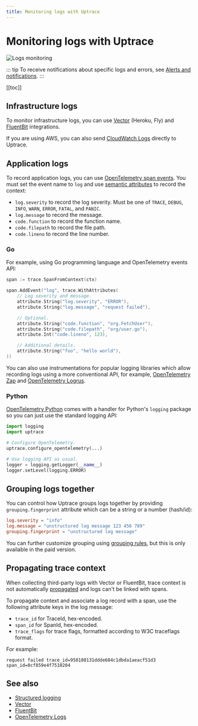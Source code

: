 ```yaml
---
title: Monitoring logs with Uptrace
---
```


# Monitoring logs with Uptrace

![Logs monitoring](/cover/logs-monitoring.png)

<!-- prettier-ignore -->
::: tip
To receive notifications about specific logs and errors, see [Alerts and notifications](alerting.md).
:::

[[toc]]

## Infrastructure logs

To monitor infrastructure logs, you can use [Vector](ingest/vector.md) (Heroku, Fly) and [FluentBit](ingest/fluent-bit.md) integrations.

If you are using AWS, you can also send [CloudWatch Logs](ingest/aws-cloudwatch.md#cloudwatch-logs) directly to Uptrace.

## Application logs

To record application logs, you can use [OpenTelemetry span events](https://uptrace.dev/opentelemetry/distributed-tracing.html#event). You must set the event name to `log` and use [semantic attributes](https://uptrace.dev/opentelemetry/distributed-tracing.html#attributes) to record the context:

- `log.severity` to record the log severity. Must be one of `TRACE`, `DEBUG`, `INFO`, `WARN`, `ERROR`, `FATAL`, and `PANIC`.
- `log.message` to record the message.
- `code.function` to record the function name.
- `code.filepath` to record the file path.
- `code.lineno` to record the line number.

### Go

For example, using Go programming language and OpenTelemetry events API:

```go
span := trace.SpanFromContext(ctx)

span.AddEvent("log", trace.WithAttributes(
    // Log severity and message.
    attribute.String("log.severity", "ERROR"),
    attribute.String("log.message", "request failed"),

    // Optional.
    attribute.String("code.function", "org.FetchUser"),
    attribute.String("code.filepath", "org/user.go"),
    attribute.Int("code.lineno", 123),

    // Additional details.
    attribute.String("foo", "hello world"),
))
```

You can also use instrumentations for popular logging libraries which allow recording logs using a more conventional API, for example, [OpenTelemetry Zap](instrument/opentelemetry-zap.md) and [OpenTelemetry Logrus](instrument/opentelemetry-logrus.md).

### Python

[OpenTelemetry Python](opentelemetry-python.md) comes with a handler for Python's `logging` package so you can just use the standard logging API:

```python
import logging
import uptrace

# Configure OpenTelemetry.
uptrace.configure_opentelemetry(...)

# Use logging API as usual.
logger = logging.getLogger(__name__)
logger.setLevel(logging.ERROR)
```

## Grouping logs together

You can control how Uptrace groups logs together by providing `grouping.fingerprint` attribute which can be a string or a number (hash/id):

```toml
log.severity = "info"
log.message = "unstructured log message 123 456 789"
grouping.fingerprint = "unstructured log message"
```

You can further customize grouping using [grouping rules](grouping-rules.md), but this is only available in the paid version.

## Propagating trace context

When collecting third-party logs with Vector or FluentBit, trace context is not automatically [propagated](https://uptrace.dev/opentelemetry/distributed-tracing.html#context) and logs can't be linked with spans.

To propagate context and associate a log record with a span, use the following attribute keys in the log message:

- `trace_id` for TraceId, hex-encoded.
- `span_id` for SpanId, hex-encoded.
- `trace_flags` for trace flags, formatted according to W3C traceflags format.

For example:

```
request failed trace_id=958180131ddde684c1dbda1aeacf51d3 span_id=0cf859e4f7510204
```

## See also

- [Structured logging](https://uptrace.dev/blog/structured-logging.html)
- [Vector](ingest/vector.md)
- [FluentBit](ingest/fluent-bit.md)
- [OpenTelemetry Logs](https://uptrace.dev/opentelemetry/logs.html)

